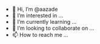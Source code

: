 - 👋 Hi, I’m @aazade
- 👀 I’m interested in ...
- 🌱 I’m currently learning ...
- 💞️ I’m looking to collaborate on ...
- 📫 How to reach me ...

<!---
aazade/aazade is a ✨ special ✨ repository because its `README.md` (this file) appears on your GitHub profile.
You can click the Preview link to take a look at your changes.
--->

